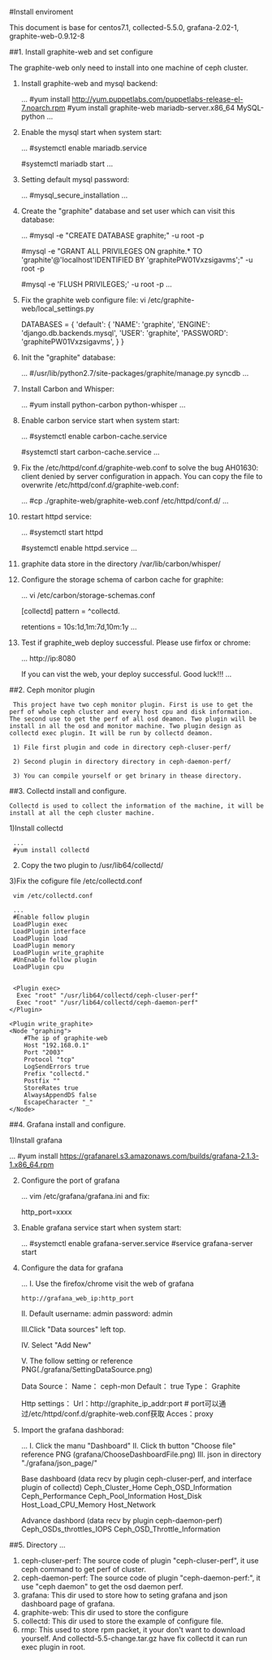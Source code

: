 #Install enviroment 

This document is base for centos7.1, collected-5.5.0, grafana-2.02-1, graphite-web-0.9.12-8 


##1. Install graphite-web and set configure

   The graphite-web only need to install into one machine of ceph cluster.

  1) Install graphite-web and mysql backend:
    
     ...
     #yum install http://yum.puppetlabs.com/puppetlabs-release-el-7.noarch.rpm 
     #yum install graphite-web mariadb-server.x86_64  MySQL-python 
     ...

  2) Enable the mysql start when system start:
     
     ...
     #systemctl enable mariadb.service

     #systemctl  mariadb start
     ...

  3) Setting default mysql password:
     
     ...
     #mysql_secure_installation
     ...

  4) Create the "graphite" database and set user which can visit this database:
     
     ...
     #mysql -e "CREATE DATABASE graphite;" -u root -p

     #mysql -e "GRANT ALL PRIVILEGES ON graphite.* TO 'graphite'@'localhost'IDENTIFIED BY 'graphitePW01Vxzsigavms';" -u root -p

     #mysql -e 'FLUSH PRIVILEGES;' -u root -p
     ...

  5) Fix the graphite web configure file:
     vi /etc/graphite-web/local_settings.py
     
      DATABASES = { 
      'default': {
      'NAME': 'graphite',
      'ENGINE': 'django.db.backends.mysql',
      'USER': 'graphite',
      'PASSWORD': 'graphitePW01Vxzsigavms',
      }
     }
     
  6) Init the "graphite" database:
     
     ...
     #/usr/lib/python2.7/site-packages/graphite/manage.py syncdb
     ...

  7) Install Carbon and Whisper:
     
     ...
     #yum install python-carbon python-whisper
     ...

  8) Enable carbon service start when system start:
     
     ...
     #systemctl enable carbon-cache.service

     #systemctl start  carbon-cache.service
     ...

  9) Fix the /etc/httpd/conf.d/graphite-web.conf to solve the bug AH01630: client denied by server configuration in appach. You can copy the file to overwrite /etc/httpd/conf.d/graphite-web.conf:
     
     ...
     #cp ./graphite-web/graphite-web.conf /etc/httpd/conf.d/
     ...

  10) restart httpd service:
      
      ...
      #systemctl start httpd
 
      #systemctl enable httpd.service
      ...

  11) graphite data store in the directory /var/lib/carbon/whisper/

  12) Configure the storage schema of carbon cache for graphite:
      
      ...
      vi /etc/carbon/storage-schemas.conf

      [collectd]
      pattern = ^collectd\.

      retentions = 10s:1d,1m:7d,10m:1y
      ...

  13) Test if graphite_web deploy successful. Please use firfox or chrome:
      
      ...
      http://ip:8080
       
      If you can vist the web, your deploy successful. Good luck!!!
      ...

##2. Ceph monitor plugin

     This project have two ceph monitor plugin. First is use to get the perf of whole ceph cluster and every host cpu and disk information. The second use to get the perf of all osd deamon. Two plugin will be install in all the osd and monitor machine. Two plugin design as collectd exec plugin. It will be run by collectd deamon.

     1) File first plugin and code in directory ceph-cluser-perf/

     2) Second plugin in directory directory in ceph-daemon-perf/

     3) You can compile yourself or get brinary in thease directory.

##3. Collectd install and configure.

    Collectd is used to collect the information of the machine, it will be install at all the ceph cluster machine.
    
   1)Install collectd 
     
     ...
     #yum install collectd
  
   2) Copy the two plugin to /usr/lib64/collectd/
  
   3)Fix the cofigure file /etc/collectd.conf
     
     vim /etc/collectd.conf

     ...
     #Enable follow plugin
     LoadPlugin exec
     LoadPlugin interface
	 LoadPlugin load
     LoadPlugin memory
     LoadPlugin write_graphite
     #UnEnable follow plugin
     LoadPlugin cpu
 
     
     <Plugin exec>
      Exec "root" "/usr/lib64/collectd/ceph-cluser-perf"
      Exec "root" "/usr/lib64/collectd/ceph-daemon-perf"
    </Plugin>

    <Plugin write_graphite>
    <Node "graphing">
        #The ip of graphite-web
        Host "192.168.0.1"
        Port "2003"
        Protocol "tcp"
        LogSendErrors true
        Prefix "collectd."
        Postfix ""
        StoreRates true
        AlwaysAppendDS false
        EscapeCharacter "_"
    </Node>
   </Plugin>

##4. Grafana install and configure. 

1)Install grafana
  
  ...
  #yum install https://grafanarel.s3.amazonaws.com/builds/grafana-2.1.3-1.x86_64.rpm

2) Configure the port of grafana

   ...
   vim /etc/grafana/grafana.ini and fix:

   http_port=xxxx

3) Enable grafana service start when system start: 

   ...
   #systemctl enable grafana-server.service
   #service grafana-server start

4) Configure the data for grafana

   ...
   I.  Use the firefox/chrome visit the web of grafana
       
       http://grafana_web_ip:http_port

   II. Default username: admin  password: admin
      
   III.Click "Data sources" left top.

   IV. Select "Add New"

   V. The follow setting or reference PNG(./grafana/SettingDataSource.png)

      Data Source：
      Name： ceph-mon    Default： true
      Type： Graphite

      Http settings：
      Url：http://graphite_ip_addr:port # port可以通过/etc/httpd/conf.d/graphite-web.conf获取
      Acces：proxy

5) Import the grafana dashborad:

   ...
   I.  Click the manu "Dashboard"
   II. Click th button "Choose file" reference PNG (grafana/ChooseDashboardFile.png)
   III. json in directory "./grafana/json_page/"
  
   Base dashboard  (data recv by plugin ceph-cluser-perf, and interface plugin of collectd)
   Ceph_Cluster_Home
   Ceph_OSD_Information
   Ceph_Performance
   Ceph_Pool_Information
   Host_Disk
   Host_Load_CPU_Memory
   Host_Network

   Advance dashbord (data recv by plugin ceph-daemon-perf)
   Ceph_OSDs_throttles_IOPS
   Ceph_OSD_Throttle_Information

##5. Directory
  ...
  1) ceph-cluser-perf: The source code of plugin "ceph-cluser-perf", it use ceph command to get perf of cluster.
  2) ceph-daemon-perf: The source code of plugin "ceph-daemon-perf:", it use "ceph daemon" to get the osd daemon perf.
  3) grafana: This dir used to store how to seting grafana and json dashboard page of grafana.
  4) graphite-web: This dir used to store the configure 
  5) collectd: This dir used to store the example of configure file.
  6) rmp: This used to store rpm packet, it your don't want to download yourself. And collectd-5.5-change.tar.gz have fix collectd
          it can run exec plugin in root.
  
